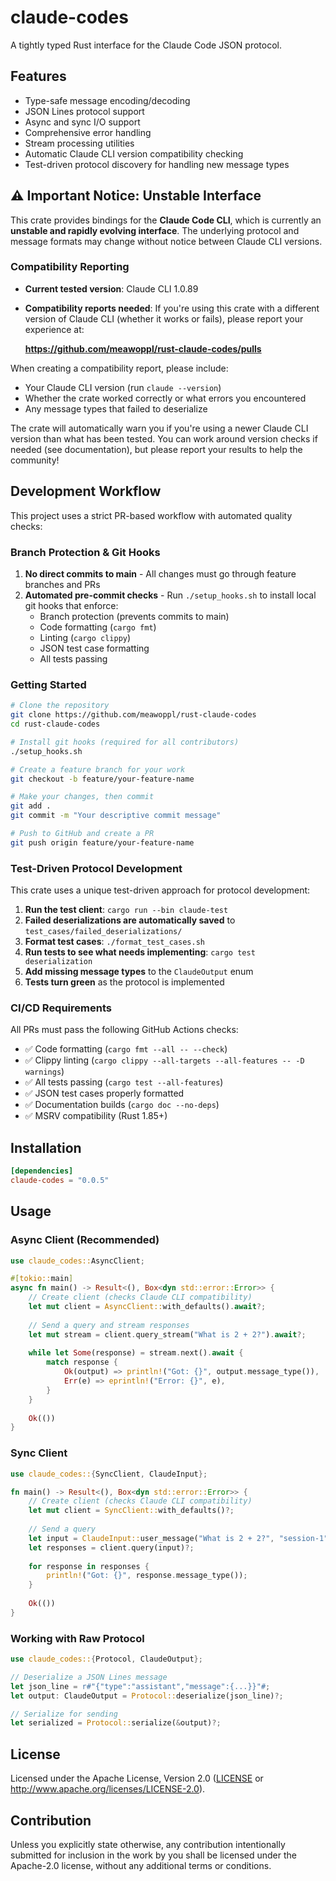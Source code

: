 # claude-codes

A tightly typed Rust interface for the Claude Code JSON protocol.

## Features

- Type-safe message encoding/decoding
- JSON Lines protocol support
- Async and sync I/O support
- Comprehensive error handling
- Stream processing utilities
- Automatic Claude CLI version compatibility checking
- Test-driven protocol discovery for handling new message types

## ⚠️ Important Notice: Unstable Interface

This crate provides bindings for the **Claude Code CLI**, which is currently an **unstable and rapidly evolving interface**. The underlying protocol and message formats may change without notice between Claude CLI versions.

### Compatibility Reporting

- **Current tested version**: Claude CLI 1.0.89
- **Compatibility reports needed**: If you're using this crate with a different version of Claude CLI (whether it works or fails), please report your experience at:
  
  **https://github.com/meawoppl/rust-claude-codes/pulls**

When creating a compatibility report, please include:
- Your Claude CLI version (run `claude --version`)
- Whether the crate worked correctly or what errors you encountered
- Any message types that failed to deserialize

The crate will automatically warn you if you're using a newer Claude CLI version than what has been tested. You can work around version checks if needed (see documentation), but please report your results to help the community!

## Development Workflow

This project uses a strict PR-based workflow with automated quality checks:

### Branch Protection & Git Hooks

1. **No direct commits to main** - All changes must go through feature branches and PRs
2. **Automated pre-commit checks** - Run `./setup_hooks.sh` to install local git hooks that enforce:
   - Branch protection (prevents commits to main)
   - Code formatting (`cargo fmt`)
   - Linting (`cargo clippy`)
   - JSON test case formatting
   - All tests passing

### Getting Started

```bash
# Clone the repository
git clone https://github.com/meawoppl/rust-claude-codes
cd rust-claude-codes

# Install git hooks (required for all contributors)
./setup_hooks.sh

# Create a feature branch for your work
git checkout -b feature/your-feature-name

# Make your changes, then commit
git add .
git commit -m "Your descriptive commit message"

# Push to GitHub and create a PR
git push origin feature/your-feature-name
```

### Test-Driven Protocol Development

This crate uses a unique test-driven approach for protocol development:

1. **Run the test client**: `cargo run --bin claude-test`
2. **Failed deserializations are automatically saved** to `test_cases/failed_deserializations/`
3. **Format test cases**: `./format_test_cases.sh`
4. **Run tests to see what needs implementing**: `cargo test deserialization`
5. **Add missing message types** to the `ClaudeOutput` enum
6. **Tests turn green** as the protocol is implemented

### CI/CD Requirements

All PRs must pass the following GitHub Actions checks:

- ✅ Code formatting (`cargo fmt --all -- --check`)
- ✅ Clippy linting (`cargo clippy --all-targets --all-features -- -D warnings`)
- ✅ All tests passing (`cargo test --all-features`)
- ✅ JSON test cases properly formatted
- ✅ Documentation builds (`cargo doc --no-deps`)
- ✅ MSRV compatibility (Rust 1.85+)

## Installation

```toml
[dependencies]
claude-codes = "0.0.5"
```

## Usage

### Async Client (Recommended)

```rust
use claude_codes::AsyncClient;

#[tokio::main]
async fn main() -> Result<(), Box<dyn std::error::Error>> {
    // Create client (checks Claude CLI compatibility)
    let mut client = AsyncClient::with_defaults().await?;
    
    // Send a query and stream responses
    let mut stream = client.query_stream("What is 2 + 2?").await?;
    
    while let Some(response) = stream.next().await {
        match response {
            Ok(output) => println!("Got: {}", output.message_type()),
            Err(e) => eprintln!("Error: {}", e),
        }
    }
    
    Ok(())
}
```

### Sync Client

```rust
use claude_codes::{SyncClient, ClaudeInput};

fn main() -> Result<(), Box<dyn std::error::Error>> {
    // Create client (checks Claude CLI compatibility)
    let mut client = SyncClient::with_defaults()?;
    
    // Send a query
    let input = ClaudeInput::user_message("What is 2 + 2?", "session-1");
    let responses = client.query(input)?;
    
    for response in responses {
        println!("Got: {}", response.message_type());
    }
    
    Ok(())
}
```

### Working with Raw Protocol

```rust
use claude_codes::{Protocol, ClaudeOutput};

// Deserialize a JSON Lines message
let json_line = r#"{"type":"assistant","message":{...}}"#;
let output: ClaudeOutput = Protocol::deserialize(json_line)?;

// Serialize for sending
let serialized = Protocol::serialize(&output)?;
```

## License

Licensed under the Apache License, Version 2.0 ([LICENSE](LICENSE) or http://www.apache.org/licenses/LICENSE-2.0).

## Contribution

Unless you explicitly state otherwise, any contribution intentionally submitted
for inclusion in the work by you shall be licensed under the Apache-2.0 license,
without any additional terms or conditions.